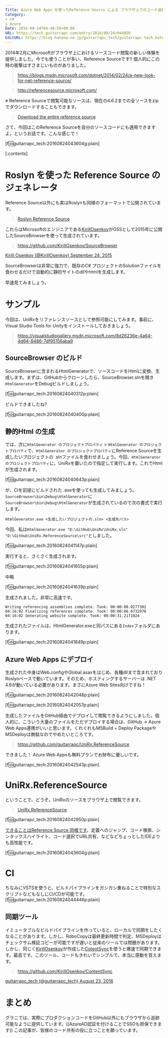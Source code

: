 ```yaml
---
Title: Azure Web Apps を使ったReference Source による ブラウザ上でのコード追跡
Category:
- C#
- Azure
Date: 2016-08-24T04:48:50+09:00
URL: https://tech.guitarrapc.com/entry/2016/08/24/044850
EditURL: https://blog.hatena.ne.jp/guitarrapc_tech/guitarrapc-tech.hatenablog.com/atom/entry/10328749687180559841
---
```


2014年2月にMicrosoftがブラウザ上におけるソースコード閲覧の新しい体験を提供しました。今でも使うことが多い、Reference Sourceです!! 個人的にこの時の衝撃はすさまじいものがありました。

> https://blogs.msdn.microsoft.com/dotnet/2014/02/24/a-new-look-for-net-reference-source/

> http://referencesource.microsoft.com/

※ Reference Sourceで閲覧可能なソースは、現在の4.6.2までの全ソースをzipでダウンロードすることもできます。

> [Download the entire reference source](http://referencesource.microsoft.com/download.html)

さて、今回はこのReference Sourceを自分のソースコードにも適用できますよ。というお話です。こんな感じで！

[f:id:guitarrapc_tech:20160824043604g:plain]


[:contents]

# Roslyn を使った Reference Source のジェネレータ

Reference Source以外にも実はRoslynも同様のフォーマットで公開されています。

> [Roslyn Reference Source](http://source.roslyn.io/)

これらはMicrosoftのエンジニアである[KirillOsenkov](https://twitter.com/KirillOsenkov)がOSSとして2015年に公開したSourceBrowserを使って生成されています。

> https://github.com/KirillOsenkov/SourceBrowser

[Kirill Osenkov (@KirillOsenkov) September 24, 2015](https://twitter.com/KirillOsenkov/status/647194513446797312)

SourceBrowserは非常に強力で、既存のC# プロジェクトのSolutionファイルを食わせるだけで自動的に静的サイトのdllやhtmlを生成します。

早速見てみましょう。

# サンプル

今回は、UniRxをリファレンスソースとして参照可能にしてみます。事前に、Visual Studio Tools for Unityをインストールしておきましょう。


> https://visualstudiogallery.msdn.microsoft.com/8d26236e-4a64-4d64-8486-7df95156aba9



## SourceBrowser のビルド

SourceBrowserに含まれるHtmlGeneratorで、ソースコードをHtmlに変換、生成します。まずは、GitHubからクローンしたら、SourceBrowser.slnを開き`HtmlGenerator`をDebugビルドしましょう。


[f:id:guitarrapc_tech:20160824040312p:plain]

ビルドできましたね?

[f:id:guitarrapc_tech:20160824040400p:plain]

## 静的Html の生成

では、次に`HtmlGenerator のプロジェクトプロパティ` > `HtmlGenerator のプロジェクトプロパティ`で、`HtmlGenerator のプロジェクトプロパティ`にReference Sourceを生成したいプロジェクトの .slnファイルを食わせましょう。今回、`HtmlGenerator のプロジェクトプロパティ`に、UniRxを置いたので指定して実行します。これでHtmlが生成されます。

[f:id:guitarrapc_tech:20160824040643p:plain]

が、CIを前提にビルドされた .exeを使っても生成してみましょう。`SourceBrowser\bin\Debug\HtmlGenerator`に`SourceBrowser\bin\Debug\HtmlGenerator`が生成されているので次の書式で実行します。

```
HtmlGenerator.exe <生成したいプロジェクトの.sln> <生成先パス>
```

今回、私は`HtmlGenerator.exe "D:\GitHub\UniRx\UniRx.sln" "D:\GitHub\UniRx.ReferenceSource\src"`としました。

[f:id:guitarrapc_tech:20160824041147p:plain]

実行すると、さくさく生成されます。

[f:id:guitarrapc_tech:20160824041655p:plain]

中略

[f:id:guitarrapc_tech:20160824041639p:plain]

生成されました。非常に高速です。

```
Writing referencing assemblies complete. Took: 00:00:00.0277302
04:16:02 Finalizing references complete. Took: 00:00:08.6732978
04:16:02 Generating website complete. Took: 00:00:31.2171024
```

生成されたファイルは、HtmlGenerator.exeと同パスにある`Index`フォルダにあります。

[f:id:guitarrapc_tech:20160824041849p:plain]


## Azure Web Apps にデプロイ

生成された中身はWeb.configやGlobal.asaxをはじめ、各種dllまで含まれておりRoslynベースで動いています。そのため、ホスティングするサーバーは .NET 4.6が動いている必要があります。まさにAzure Web Sites向けですね！

[f:id:guitarrapc_tech:20160824042048p:plain]

[f:id:guitarrapc_tech:20160824042057p:plain]

生成したファイルをGitHub経由でデプロイして閲覧できるようにしました。個人的に、こういう大量のファイルをただデプロイする場合は、GitHub -> Azure Web Apps連携がいいと思います。くれぐれもMSBuild + Deploy PackageやMSDeployは無駄なのでやめたいところです。

> https://github.com/guitarrapc/UniRx.ReferenceSource

できました！ Azure Web Appsも無料プランでお財布に優しいです。

[f:id:guitarrapc_tech:20160824042543p:plain]


# UniRx.ReferenceSource

ということで、どうぞ。UniRxのソースをブラウザ上で閲覧できます。

> [UniRx.ReferenceSource](http://unirx-referencesource.azurewebsites.net/)

[f:id:guitarrapc_tech:20160824042950p:plain]

[できることはReference Source 同様です](https://github.com/KirillOsenkov/SourceBrowser#features)。定義へのジャンプ、コード検索、シンタックスハイライト、コード選択でURL共有、などなどちょっとしたIDEよりも高性能です。

[f:id:guitarrapc_tech:20160824043604g:plain]

# CI

ちなみにVSTSを使うと、ビルドパイプラインをガシガシ重ねることで特別なスクリプトなどもなしにCI/CDが可能です。[f:id:guitarrapc_tech:20160824044446p:plain]

## 同期ツール

イミュータブルなビルドパイプラインを作っていると、ローカルで同期をしたくなることがあります。しかし、RoboCopyは最終更新時間で判定、MSDeployはチェックサム検証コピーが可能ですが遅いと従来のツールでは問題があります。しかし、同じく[KirillOsenkov](https://twitter.com/KirillOsenkov)が作成した[CotentSync](https://github.com/KirillOsenkov/ContentSync)を使うと爆速で同期できます。最高です。このツール、コードもきれいでシンプルで、本当に感動を覚えます。

> https://github.com/KirillOsenkov/ContentSync

[guitarrapc_tech (@guitarrapc_tech) August 23, 2016](https://twitter.com/guitarrapc_tech/status/768016273292746752)


# まとめ

グラニでは、実際にプロダクションコードをGitHub以外にもブラウザから追跡可能なように提供しています。((AzureAD認証を付けることでSSOも担保できます)) この記事が、皆様のコード共有の役に立つことを願っています。
